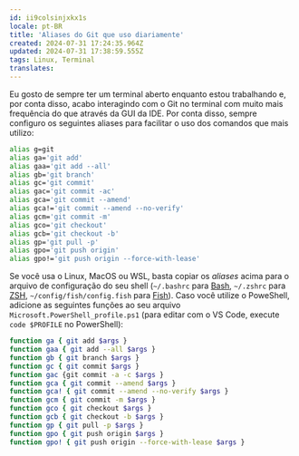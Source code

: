 ```yaml
---
id: ii9colsinjxkx1s
locale: pt-BR
title: 'Aliases do Git que uso diariamente'
created: 2024-07-31 17:24:35.964Z
updated: 2024-07-31 17:38:59.555Z
tags: Linux, Terminal
translates: 
---
```

Eu gosto de sempre ter um terminal aberto enquanto estou trabalhando e, por conta disso, acabo interagindo com o Git no terminal com muito mais frequência do que através da GUI da IDE. Por conta disso, sempre configuro os seguintes aliases para facilitar o uso dos comandos que mais utilizo:

```bash
alias g=git
alias ga='git add'
alias gaa='git add --all'
alias gb='git branch'
alias gc='git commit'
alias gac='git commit -ac'
alias gca='git commit --amend'
alias gca!='git commit --amend --no-verify'
alias gcm='git commit -m'
alias gco='git checkout'
alias gcb='git checkout -b'
alias gp='git pull -p'
alias gpo='git push origin'
alias gpo!='git push origin --force-with-lease'
```

Se você usa o Linux, MacOS ou WSL, basta copiar os _aliases_ acima para o arquivo de configuração do seu shell (`~/.bashrc` para [Bash](https://www.gnu.org/software/bash/), `~/.zshrc` para [ZSH](https://www.zsh.org/), `~/config/fish/config.fish` para [Fish](https://fishshell.com/)). Caso você utilize o PoweShell, adicione as seguintes funções ao seu arquivo `Microsoft.PowerShell_profile.ps1` (para editar com o VS Code, execute `code $PROFILE` no PowerShell):

```sh
function ga { git add $args }
function gaa { git add --all $args }
function gb { git branch $args }
function gc { git commit $args }
function gac {git commit -a -c $args }
function gca { git commit --amend $args }
function gca! { git commit --amend --no-verify $args }
function gcm { git commit -m $args }
function gco { git checkout $args }
function gcb { git checkout -b $args }
function gp { git pull -p $args }
function gpo { git push origin $args }
function gpo! { git push origin --force-with-lease $args }
```
